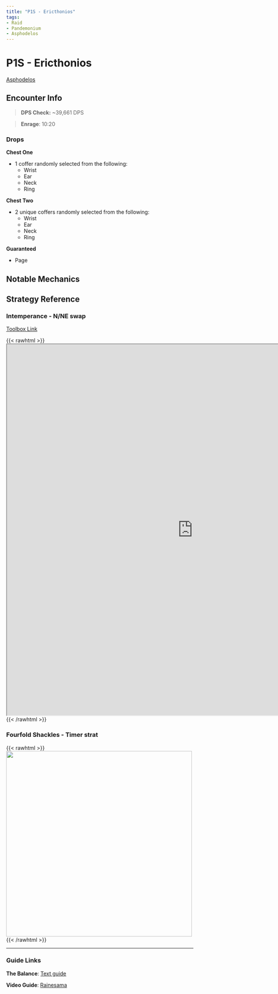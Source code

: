 ```yaml
---
title: "P1S - Ericthonios"
tags:
- Raid
- Pandemonium
- Asphodelos
---
```

# P1S - Ericthonios
[Asphodelos](notes/Asphodelos.md)

## Encounter Info

>**DPS Check:** ~39,661 DPS

>**Enrage**: 10:20

### Drops
**Chest One**
- 1 coffer randomly selected from the following:
	- Wrist
	- Ear
	- Neck
	- Ring

**Chest Two**
- 2 unique coffers randomly selected from the following:
	- Wrist
	- Ear
	- Neck
	- Ring

**Guaranteed**
- Page

## Notable Mechanics

## Strategy Reference

### Intemperance - N/NE swap
[Toolbox Link](https://ff14.toolboxgaming.space/?id=425445241051461&preview=1#1)

{{< rawhtml >}}
	<iframe
			height="1000px"
			width="1000px"
			src="https://ff14.toolboxgaming.space/?id=425445241051461&preview=1#1">
</iframe>
{{< /rawhtml >}}

### Fourfold Shackles - Timer strat
{{< rawhtml >}}
<img src="/quartz/notes/images/timer%20strat.jpg" width="500">
{{< /rawhtml >}}

---

### Guide Links
**The Balance**: [Text guide](https://www.thebalanceffxiv.com/encounters/savage/pandaemonium/p1s/)

**Video Guide**: [Rainesama](https://www.youtube.com/watch?v=Efkbo-LdZdI)

